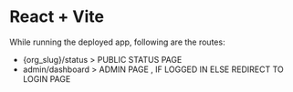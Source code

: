 # React + Vite

While running the deployed app, following are the routes:

- {org_slug}/status > PUBLIC STATUS PAGE
- admin/dashboard > ADMIN PAGE , IF LOGGED IN ELSE REDIRECT TO LOGIN PAGE
  
